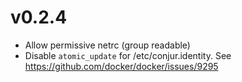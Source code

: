 # v0.2.4

* Allow permissive netrc (group readable)
* Disable `atomic_update` for /etc/conjur.identity. See https://github.com/docker/docker/issues/9295

